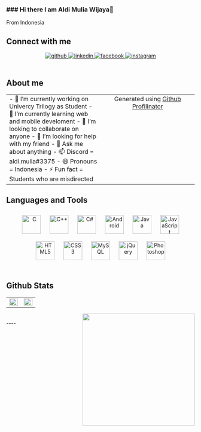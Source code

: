 ### ### Hi there I am Aldi Mulia Wijaya👋  
  From Indonesia
<br/>  

## Connect with me  
  <div align="center">
    <a href="https://github.com/promtom" target="_blank">
      <img src=https://img.shields.io/badge/github-%2324292e.svg?&style=for-the-badge&logo=github&logoColor=white alt=github style="margin-bottom: 5px;" />
    </a>
    <a href="https://linkedin.com/in/aldi-mulia-58b775197" target="_blank">
      <img src=https://img.shields.io/badge/linkedin-%231E77B5.svg?&style=for-the-badge&logo=linkedin&logoColor=white alt=linkedin style="margin-bottom: 5px;" />
    </a>
    <a href="https://www.facebook.com/AldiMulia.W" target="_blank">
      <img src=https://img.shields.io/badge/facebook-%232E87FB.svg?&style=for-the-badge&logo=facebook&logoColor=white alt=facebook style="margin-bottom: 5px;" />
    </a>
    <a href="https://instagram.com/aldi.mulia" target="_blank">
      <img src=https://img.shields.io/badge/instagram-%23000000.svg?&style=for-the-badge&logo=instagram&logoColor=white alt=instagram style="margin-bottom: 5px;" />
    </a>  
  </div>  
<br/>  


## About me   
  <table><tr>
    <td valign="top" width="50%">
      - 🔭 I’m currently working on Univercy Trilogy as Student
      - 🌱 I’m currently learning web and mobile develoment
      - 👯 I’m looking to collaborate on anyone
      - 🤔 I’m looking for help with my friend
      - 💬 Ask me about anything
      - 📫 Discord   = aldi.mulia#3375
      - 😄 Pronouns  = Indonesia 
      - ⚡ Fun fact  = Students who are misdirected  
    </td>
    <td valign="top" width="50%">
      <div align="center">Generated using <a href="https://profilinator.rishav.dev/" target="_blank">Github Profilinator</a></div>
    </td>
  </tr></table>
  

## Languages and Tools  
  <div align="center">  
    <img style="margin: 10px" src="https://profilinator.rishav.dev/skills-assets/c-original.svg" alt="C" height="50" />  
    <img style="margin: 10px" src="https://profilinator.rishav.dev/skills-assets/cplusplus-original.svg" alt="C++" height="50" />  
    <img style="margin: 10px" src="https://profilinator.rishav.dev/skills-assets/csharp-original.svg" alt="C#" height="50" />  
    <img style="margin: 10px" src="https://profilinator.rishav.dev/skills-assets/android-original-wordmark.svg" alt="Android" height="50" />  
    <img style="margin: 10px" src="https://profilinator.rishav.dev/skills-assets/java-original-wordmark.svg" alt="Java" height="50" />  
    <img style="margin: 10px" src="https://profilinator.rishav.dev/skills-assets/javascript-original.svg" alt="JavaScript" height="50" />  
    <img style="margin: 10px" src="https://profilinator.rishav.dev/skills-assets/html5-original-wordmark.svg" alt="HTML5" height="50" />  
    <img style="margin: 10px" src="https://profilinator.rishav.dev/skills-assets/css3-original-wordmark.svg" alt="CSS3" height="50" />  
    <img style="margin: 10px" src="https://profilinator.rishav.dev/skills-assets/mysql-original-wordmark.svg" alt="MySQL" height="50" />  
    <img style="margin: 10px" src="https://profilinator.rishav.dev/skills-assets/jquery.png" alt="jQuery" height="50" />  
    <img style="margin: 10px" src="https://profilinator.rishav.dev/skills-assets/photoshop-plain.svg" alt="Photoshop" height="50" />  
  </div>  
<br/>  


## Github Stats  
  <table><tr>
    <td valign="top" width="50%">
      <img src="https://github-readme-stats.vercel.app/api?username=promtom&show_icons=true&count_private=true&hide_border=true" align="left" style="width: 100%" />
    </td>
    <td valign="top" width="50%">
      <img src="https://github-readme-stats.vercel.app/api/top-langs/?username=rishavanand&hide_border=true&layout=compact" align="left" style="width: 100%" />
    </td>
  </tr></table>  
  <div align="right">
  <img src="https://i.imgur.com/5ta5pzY.png" align="right" height="300" width="" />
  </div>
<br/>  
----
